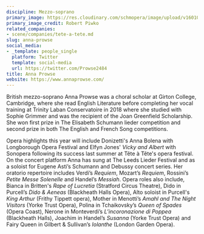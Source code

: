```yaml
---
discipline: Mezzo-soprano
primary_image: https://res.cloudinary.com/schmopera/image/upload/v1601056486/media/2020/09/AnnaProwse_grbogw.jpg
primary_image_credit: Robert Piwko
related_companies:
- scene/companies/tete-a-tete.md
slug: anna-prowse
social_media:
- _template: people_single
  platform: Twitter
  template: social-media
  url: https://twitter.com/Prowse2484
title: Anna Prowse
website: https://www.annaprowse.com/
---
```

British mezzo-soprano Anna Prowse was a choral scholar at Girton College, Cambridge, where she read English Literature before completing her vocal training at Trinity Laban Conservatoire in 2018 where she studied with Sophie Grimmer and was the recipient of the Joan Greenfield Scholarship.  She won first prize in The Elisabeth Schumann lieder competition and second prize in both The English and French Song competitions. 

Opera highlights this year will include Donizetti's Anna Bolena with Longborough Opera Festival and Elfyn Jones' _Vicky and Albert_ with Sonopera following its success last summer at Tête à Tête's opera festival.  On the concert platform Anna has sung at The Leeds Lieder Festival and as a soloist for Eugene Asti’s Schumann and Debussy concert series. Her oratorio repertoire includes Verdi’s _Requiem_, Mozart’s _Requiem_, Rossini’s _Petite Messe Solenelle_ and Handel’s _Messiah_.  Opera roles also include, Bianca in Britten's _Rape of Lucretia_ (Stratford Circus Theatre), Dido in Purcell’s _Dido & Aeneas_ (Blackheath Halls Opera), Alto soloist in Purcell's _King Arthur_ (Frithy Tippett opera), Mother in Menotti’s _Amahl and The Night Visitors_ (Yorke Trust Opera), Polina in Tchaikovsky’s _Queen of Spades_ (Opera Coast), Nerone in Monteverdi’s _L’incoronazione di Poppea_ (Blackheath Halls), Joachim in Handel’s _Susanna_ (Yorke Trust Opera) and Fairy Queen in Gilbert & Sullivan’s _Iolanthe_ (London Garden Opera).

​